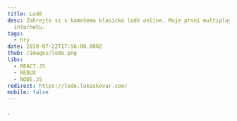 ```yaml
---
title: Lodě
desc: Zahrejte si s kamošema klasické lodě online. Moje první multiplayer hra po
  internetu.
tags:
  - hry
date: 2019-07-22T17:56:00.000Z
thub: /images/lode.png
libs:
  - REACT.JS
  - REDUX
  - NODE.JS
redirect: https://lode.lukaskovar.com/
mobile: false
---
```

 .
